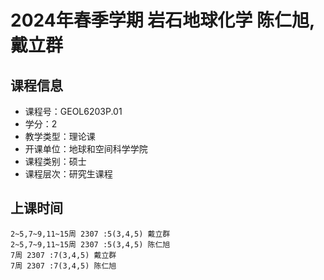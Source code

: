 # 2024年春季学期 岩石地球化学 陈仁旭, 戴立群






## 课程信息

- 课程号：GEOL6203P.01
- 学分：2
- 教学类型：理论课
- 开课单位：地球和空间科学学院
- 课程类别：硕士
- 课程层次：研究生课程

## 上课时间

```
2~5,7~9,11~15周 2307 :5(3,4,5) 戴立群
2~5,7~9,11~15周 2307 :5(3,4,5) 陈仁旭
7周 2307 :7(3,4,5) 戴立群
7周 2307 :7(3,4,5) 陈仁旭
```

